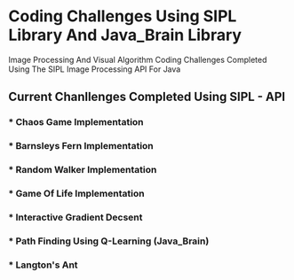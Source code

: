 # Coding Challenges Using SIPL Library And Java_Brain Library
Image Processing And Visual Algorithm Coding Challenges Completed Using The SIPL Image Processing API For Java


## Current Chanllenges Completed Using SIPL - API

### * Chaos Game Implementation
### * Barnsleys Fern Implementation
### * Random Walker Implementation
### * Game Of Life Implementation
### * Interactive Gradient Decsent
### * Path Finding Using Q-Learning (Java_Brain)
### * Langton's Ant
